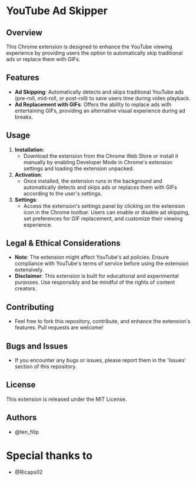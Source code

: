 # YouTube Ad Skipper

## Overview
This Chrome extension is designed to enhance the YouTube viewing experience by providing users the option to automatically skip traditional ads or replace them with GIFs.

## Features
- **Ad Skipping**: Automatically detects and skips traditional YouTube ads (pre-roll, mid-roll, or post-roll) to save users time during video playback.
- **Ad Replacement with GIFs**: Offers the ability to replace ads with entertaining GIFs, providing an alternative visual experience during ad breaks.

## Usage
1. **Installation**:
    - Download the extension from the Chrome Web Store or install it manually by enabling Developer Mode in Chrome's extension settings and loading the extension unpacked.
2. **Activation**:
    - Once installed, the extension runs in the background and automatically detects and skips ads or replaces them with GIFs according to the user's settings.
3. **Settings**:
    - Access the extension's settings panel by clicking on the extension icon in the Chrome toolbar. Users can enable or disable ad skipping, set preferences for GIF replacement, and customize their viewing experience.

## Legal & Ethical Considerations
- **Note**: The extension might affect YouTube's ad policies. Ensure compliance with YouTube's terms of service before using the extension extensively.
- **Disclaimer**: This extension is built for educational and experimental purposes. Use responsibly and be mindful of the rights of content creators.

## Contributing
- Feel free to fork this repository, contribute, and enhance the extension's features. Pull requests are welcome!

## Bugs and Issues
- If you encounter any bugs or issues, please report them in the 'Issues' section of this repository.

## License
This extension is released under the MIT License.

## Authors
- @ten_filip

# Special thanks to
- @Ricaps02
